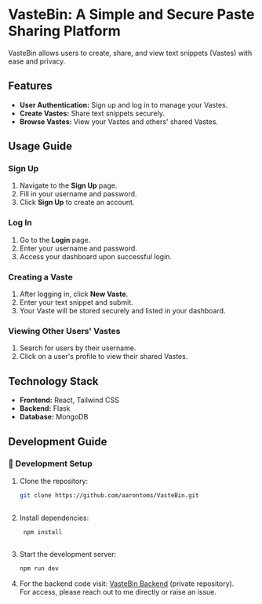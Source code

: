 # VasteBin: A Simple and Secure Paste Sharing Platform

VasteBin allows users to create, share, and view text snippets (Vastes) with ease and privacy.  

## Features
- **User Authentication:** Sign up and log in to manage your Vastes.
- **Create Vastes:** Share text snippets securely.
- **Browse Vastes:** View your Vastes and others' shared Vastes.

## Usage Guide

### Sign Up
1. Navigate to the **Sign Up** page.
2. Fill in your username and password.
3. Click **Sign Up** to create an account.

### Log In
1. Go to the **Login** page.
2. Enter your username and password.
3. Access your dashboard upon successful login.

### Creating a Vaste
1. After logging in, click **New Vaste**.
2. Enter your text snippet and submit.
3. Your Vaste will be stored securely and listed in your dashboard.

### Viewing Other Users' Vastes
1. Search for users by their username.
2. Click on a user's profile to view their shared Vastes.

## Technology Stack
- **Frontend:** React, Tailwind CSS
- **Backend:** Flask
- **Database:** MongoDB

## Development Guide
### 📖 Development Setup
1. Clone the repository:
   ```bash
   git clone https://github.com/aarontoms/VasteBin.git
  
2. Install dependencies:
   ```bash
    npm install
  
3. Start the development server:
    ```bash
    npm run dev

4. For the backend code visit:
   [VasteBin Backend](https://github.com/aarontoms/VasteBin-backend) (private repository).  
   For access, please reach out to me directly or raise an issue.
